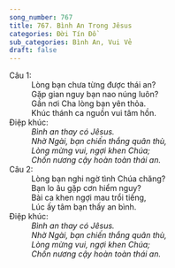 ```yaml
---
song_number: 767
title: 767. Bình An Trong Jêsus
categories: Đời Tín Đồ
sub_categories: Bình An, Vui Vẻ
draft: false
---
```

<dl><dt>Câu 1:</dt><dd data-verse="1">Lòng bạn chưa từng được thái an? <br/>Gặp gian nguy bạn nao núng luôn? <br/>Gần nơi Cha lòng bạn yên thỏa. <br/>Khúc thánh ca nguồn vui tâm hồn. </dd><dt>Điệp khúc:</dt><dd data-chorus="1"><em>Bình an thay có Jêsus. <br/>Nhờ Ngài, bạn chiến thắng quân thù, <br/>Lòng mừng vui, ngợi khen Chúa; <br/>Chốn nương cậy hoàn toàn thái an. </em></dd><dt>Câu 2:</dt><dd data-verse="2">Lòng bạn nghi ngờ tình Chúa chăng? <br/>Bạn lo âu gặp cơn hiểm nguy? <br/>Bài ca khen ngợi mau trổi tiếng, <br/>Lúc ấy tâm bạn thấy an bình. </dd><dt>Điệp khúc:</dt><dd data-chorus="1"><em>Bình an thay có Jêsus. <br/>Nhờ Ngài, bạn chiến thắng quân thù, <br/>Lòng mừng vui, ngợi khen Chúa; <br/>Chốn nương cậy hoàn toàn thái an. </em></dd></dl>